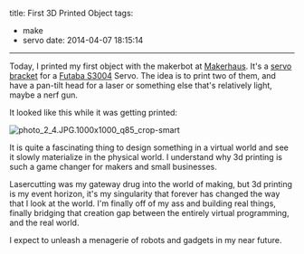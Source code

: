 title: First 3D Printed Object
tags:
  - make
  - servo
date: 2014-04-07 18:15:14
---

Today, I printed my first object with the makerbot at [Makerhaus](http://www.makerhaus.com/).  It's a [servo bracket](https://bitbucket.org/russellhay/designs/src/3aa0883d0fd6e086663e6e38cb41c6cfae08088a/rhino/servobracket.3dm?at=master) for a [Futaba S3004](http://www.amazon.com/gp/product/B001KAPMG6/ref=as_li_ss_tl?ie=UTF8&amp;camp=1789&amp;creative=390957&amp;creativeASIN=B001KAPMG6&amp;linkCode=as2&amp;tag=loggerblogger-20) Servo.  The idea is to print two of them, and have a pan-tilt head for a laser or something else that's relatively light, maybe a nerf gun.

It looked like this while it was getting printed:

![photo_2_4.JPG.1000x1000_q85_crop-smart](http://cordandruss.com/wp-content/uploads/2014/05/photo_2_4.JPG.1000x1000_q85_crop-smart-300x300.jpg)

It is quite a fascinating thing to design something in a virtual world and see it slowly materialize in the physical world.  I understand why 3d printing is such a game changer for makers and small businesses.

Lasercutting was my gateway drug into the world of making, but 3d printing is my event horizon, it's my singularity that forever has changed the way that I look at the world.  I'm finally off of my ass and building real things, finally bridging that creation gap between the entirely virtual programming, and the real world.

I expect to unleash a menagerie  of robots and gadgets in my near future.
